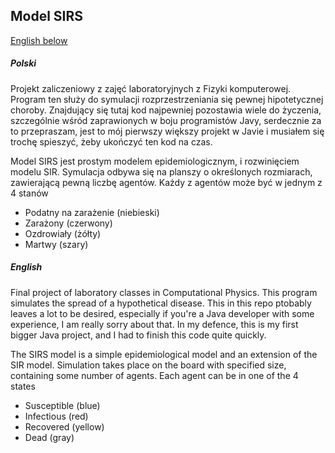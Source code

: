 ## Model SIRS

[English below](#English)

##### Polski

Projekt zaliczeniowy z zajęć laboratoryjnych z Fizyki komputerowej.
Program ten służy do symulacji rozprzestrzeniania się pewnej hipotetycznej choroby.
Znajdujący się tutaj kod najpewniej pozostawia wiele do życzenia, szczególnie wśród zaprawionych w boju programistów Javy, 
serdecznie za to przepraszam, jest to mój pierwszy większy projekt w Javie i musiałem się trochę spieszyć, żeby ukończyć ten kod na czas.


Model SIRS jest prostym modelem epidemiologicznym, i rozwinięciem modelu SIR.
Symulacja odbywa się na planszy o określonych rozmiarach, zawierającą pewną liczbę agentów. Każdy z agentów może być w jednym z 4 stanów

- Podatny na zarażenie (niebieski)
- Zarażony (czerwony)
- Ozdrowiały (żółty)
- Martwy (szary)





##### English

Final project of laboratory classes in Computational Physics.
This program simulates the spread of a hypothetical disease.
This in this repo ptobably leaves a lot to be desired, especially if you're a Java developer with some experience, I am really sorry about that.
In my defence, this is my first bigger Java project, and I had to finish this code quite quickly.

The SIRS model is a simple epidemiological model and an extension of the SIR model.
Simulation takes place on the board with specified size, containing some number of agents. Each agent can be in one of the 4 states

- Susceptible (blue)
- Infectious (red)
- Recovered (yellow)
- Dead (gray)
